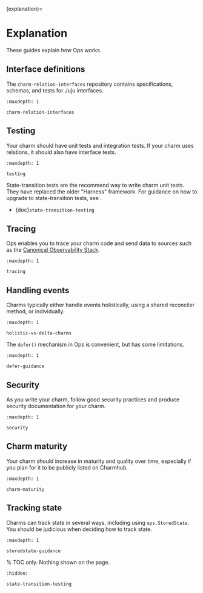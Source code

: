(explanation)=
# Explanation

These guides explain how Ops works.

## Interface definitions

The `charm-relation-interfaces` repository contains specifications, schemas, and tests for Juju interfaces.

```{toctree}
:maxdepth: 1

charm-relation-interfaces
```

## Testing

Your charm should have unit tests and integration tests. If your charm uses relations, it should also have interface tests.

```{toctree}
:maxdepth: 1

testing
```

State-transition tests are the recommend way to write charm unit tests. They have replaced the older "Harness" framework. For guidance on how to upgrade to state-transition tests, see [](#harness-migration).

- {doc}`state-transition-testing`

## Tracing

Ops enables you to trace your charm code and send data to sources such as the [Canonical Observability Stack](https://documentation.ubuntu.com/observability/).

```{toctree}
:maxdepth: 1

tracing
```

## Handling events

Charms typically either handle events holistically, using a shared reconciler method, or individually.

```{toctree}
:maxdepth: 1

holistic-vs-delta-charms
```

The `defer()` mechanism in Ops is convenient, but has some limitations.

```{toctree}
:maxdepth: 1

defer-guidance
```

## Security

As you write your charm, follow good security practices and produce security documentation for your charm.

```{toctree}
:maxdepth: 1

security
```

## Charm maturity

Your charm should increase in maturity and quality over time, especially if you plan for it to be publicly listed on Charmhub.

```{toctree}
:maxdepth: 1

charm-maturity
```

## Tracking state

Charms can track state in several ways, including using `ops.StoredState`. You should be judicious when deciding how to track state.

```{toctree}
:maxdepth: 1

storedstate-guidance
```

% TOC only. Nothing shown on the page.

```{toctree}
:hidden:

state-transition-testing
```
